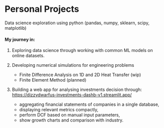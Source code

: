 # Personal Projects
Data science exploration using python (pandas, numpy, sklearn, scipy, matplotlib)

#### My journey in:

1. Exploring data science through working with common ML models on online datasets.

2. Developing numerical simulations for engineering problems 
      - Finite Difference Analysis on 1D and 2D Heat Transfer (wip)
      - Finite Element Method (planned)
      
3. Building a web app for analysing investments decision through: https://dizzydwarfus-investments-dashb-v1.streamlit.app/
      - aggregating financial statements of companies in a single database,
      - displaying relevant metrics compactly,
      - perform DCF based on manual input parameters,
      - show growth charts and comparison with industry.
